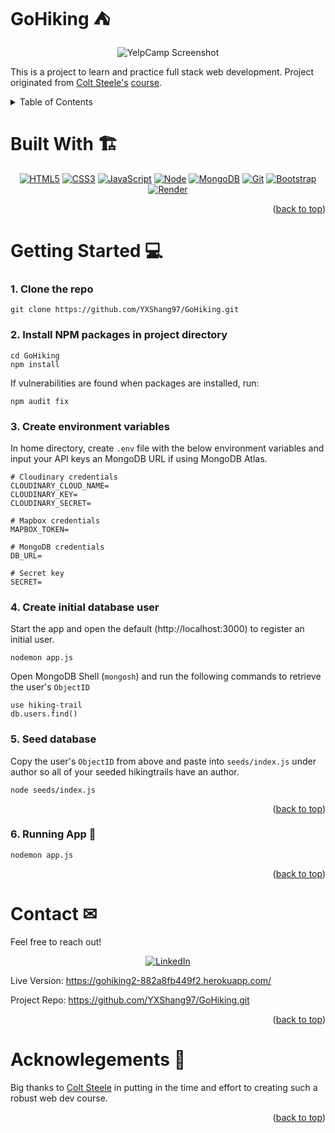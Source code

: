 <a name="readme-top"></a>

# GoHiking &#x26FA;

<div align="center">

![YelpCamp Screenshot][yelp-camp-screenshot]

</div>

This is a project to learn and practice full stack web development. Project originated from [Colt Steele's][colt-url] [course](https://www.udemy.com/course/the-web-developer-bootcamp/).

<details>
  <summary>Table of Contents</summary>
  <ol>
    <li>
      <a href="#built-with-">Built With</a>
    </li>
    <li><a href="#features-">Features</a></li>
    <li>
      <a href="#getting-started-">Getting Started</a>
    </li>
    <li><a href="#running-app-">Running App</a></li>
    <li><a href="#contact-">Contact</a></li>
    <li><a href="#acknowlegements-">Acknowledgments</a></li>
  </ol>
</details>

# Built With &#x1F3D7;

<div align="center">

[![HTML5][HTML-shield]][HTML-url]
[![CSS3][CSS-shield]][CSS-url]
[![JavaScript][JavaScript-shield]][JavaScript-url]
[![Node][Node.js-shield]][Node.js-url]
[![MongoDB][MongoDB-shield]][MongoDB-url]
[![Git][Git-shield]][Git-url]
[![Bootstrap][Bootstrap-shield]][Bootstrap-url]
[![Render][Render-shield]][Render-url]

</div>

<p align="right">(<a href="#readme-top">back to top</a>)</p>

# Getting Started &#x1F4BB;

### 1. Clone the repo

```
git clone https://github.com/YXShang97/GoHiking.git
```

### 2. Install NPM packages in project directory

```
cd GoHiking
npm install
```

If vulnerabilities are found when packages are installed, run:

```
npm audit fix
```

### 3. Create environment variables

In home directory, create `.env` file with the below environment variables and input your API keys an MongoDB URL if using MongoDB Atlas.

```
# Cloudinary credentials
CLOUDINARY_CLOUD_NAME=
CLOUDINARY_KEY=
CLOUDINARY_SECRET=

# Mapbox credentials
MAPBOX_TOKEN=

# MongoDB credentials
DB_URL=

# Secret key
SECRET=
```

### 4. Create initial database user

Start the app and open the default (http://localhost:3000) to register an initial user.

```
nodemon app.js
```

Open MongoDB Shell (`mongosh`) and run the following commands to retrieve the user's `ObjectID`

```
use hiking-trail
db.users.find()
```

### 5. Seed database

Copy the user's `ObjectID` from above and paste into `seeds/index.js` under author so all of your seeded hikingtrails have an author.

```
node seeds/index.js
```

<p align="right">(<a href="#readme-top">back to top</a>)</p>

### 6. Running App &#x1F680;

```
nodemon app.js
```

<p align="right">(<a href="#readme-top">back to top</a>)</p>

# Contact &#x2709;

Feel free to reach out!

<div align="center">

[![LinkedIn][LinkedIn-shield]][LinkedIn-url]

</div>

Live Version: https://gohiking2-882a8fb449f2.herokuapp.com/

Project Repo: https://github.com/YXShang97/GoHiking.git

<p align="right">(<a href="#readme-top">back to top</a>)</p>

# Acknowlegements &#x1F64C;

Big thanks to [Colt Steele][colt-url] in putting in the time and effort to creating such a robust web dev course.

<p align="right">(<a href="#readme-top">back to top</a>)</p>

<!-- Links & Images -->

[yelp-camp-screenshot]: images/yelp-camp-screenshot.png "Screenshot of YelpCamp app"
[colt-url]: https://www.udemy.com/user/coltsteele/
[HTML-shield]: https://img.shields.io/badge/HTML5-E34F26?style=flat-square&logo=html5&logoColor=white
[HTML-url]: https://developer.mozilla.org/en-US/docs/Web/HTML
[CSS-shield]: https://img.shields.io/badge/CSS3-1572B6?style=flat-square&logo=css3&logoColor=white
[CSS-url]: https://developer.mozilla.org/en-US/docs/Web/CSS
[JavaScript-shield]: https://img.shields.io/badge/JavaScript-323330?style=flat-square&logo=javascript&logoColor=F7DF1E
[JavaScript-url]: https://developer.mozilla.org/en-US/docs/Web/JavaScript
[Node.js-shield]: https://img.shields.io/badge/Nodejs-43853d?style=flat-square&logo=Node.js&logoColor=white
[Node.js-url]: https://nodejs.org/en/
[MongoDB-shield]: https://img.shields.io/badge/MongoDB-47a248?style=flat-square&logo=MongoDB&logoColor=white
[MongoDB-url]: https://www.mongodb.com/
[Git-shield]: https://img.shields.io/badge/Git-F05032?style=flat-square&logo=git&logoColor=white
[Git-url]: https://git-scm.com/
[Bootstrap-shield]: https://img.shields.io/badge/Boostrap-7952B3?style=flat-square&logo=bootstrap&logoColor=white
[Bootstrap-url]: https://getbootstrap.com/
[Render-shield]: https://img.shields.io/badge/Render-323330?style=flat-square&logo=Render&logoColor=46E3B7
[Render-url]: https://render.com/
[LinkedIn-shield]: https://img.shields.io/badge/LinkedIn-323330?style=for-the-badge&logo=linkedin&logoColor=0077B5
[LinkedIn-url]: https://www.linkedin.com/in/yxshang/
